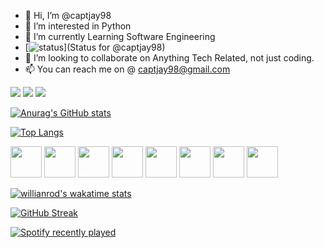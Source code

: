 - 👋 Hi, I’m @captjay98
- 👀 I’m interested in Python
- 🌱 I’m currently Learning Software Engineering
- [![status](https://badge.stateful.com/captjay98/status.svg)](Status for @captjay98)
- 💞️ I’m looking to collaborate on Anything Tech Related, not just coding.
- 📫 You can reach me on @ captjay98@gmail.com



[![](https://img.shields.io/badge/instagram-12100E?style=for-the-badge&logo=instagram)](https://www.instagram.com/capt_jay98/)
[![](https://img.shields.io/badge/twitter-%230077B5.svg?style=for-the-badge&logo=twitter)](https://mobile.twitter.com/capt_jay98)
[![](https://img.shields.io/badge/Spotify-1ED760?style=for-the-badge&logo=spotify&logoColor=white)](https://open.spotify.com/user/9fseiifs91xr5x6widc4by28o)

[![Anurag's GitHub stats](https://github-readme-stats.vercel.app/api?username=captjay98&theme=tokyonight&layout=compact)](https://github.com/captjay98/github-readme-stats)

[![Top Langs](https://github-readme-stats.vercel.app/api/top-langs/?username=captjay98&layout=compact)](https://github.com/captjay98/github-readme-stats)

<img height=50 src="https://cdn.jsdelivr.net/gh/devicons/devicon/icons/python/python-original.svg"/>
<img height=50 src="https://cdn.jsdelivr.net/gh/devicons/devicon/icons/c/c-original.svg"/>
<img height=50 src="https://cdn.jsdelivr.net/gh/devicons/devicon/icons/html5/html5-original.svg" />
<img height=50 src="https://cdn.jsdelivr.net/gh/devicons/devicon/icons/css3/css3-original.svg" />
<img height=50 src="https://cdn.jsdelivr.net/gh/devicons/devicon/icons/bash/bash-original.svg" />
<img height=50 src="https://cdn.jsdelivr.net/gh/devicons/devicon/icons/git/git-plain.svg"/>
<img height=50 src="https://cdn.jsdelivr.net/gh/devicons/devicon/icons/github/github-original.svg"/>
<img height=50 src="https://cdn.jsdelivr.net/gh/devicons/devicon/icons/powershell/powershell-original.svg"/>

[![willianrod's wakatime stats](https://github-readme-stats.vercel.app/api/wakatime?username=captjay98&layout=compact)](https://github.com/anuraghazra/github-readme-stats)

[![GitHub Streak](https://github-readme-streak-stats.herokuapp.com/?user=captjay98&theme=highcontrast&layout=compact)](https://git.io/streak-stats)

[![Spotify recently played](https://spotify-recently-played-readme.vercel.app/api?user=captjay98)](https://open.spotify.com/user/9fseiifs91xr5x6widc4by28o?si=43735987ecd34e36)




